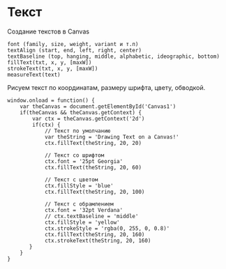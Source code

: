 # Текст
Создание текстов в Canvas

    font (family, size, weight, variant и т.п)
    textAlign (start, end, left, right, center)
    textBaseline (top, hanging, middle, alphabetic, ideographic, bottom)
    fillText(txt, x, y, [maxW])
    strokeText(txt, x, y, [maxW])
    measureText(text)

Рисуем текст по координатам, размеру шрифта, цвету, обводкой.

    window.onload = function() {
        var theCanvas = document.getElementById('Canvas1')
        if(theCanvas && theCanvas.getContext) {
            var ctx = theCanvas.getContext('2d')
            if(ctx) {
                // Текст по умолчанию
                var theString = 'Drawing Text on a Canvas!'
                ctx.fillText(theString, 20, 20)
                
                // Текст со шрифтом
                ctx.font = '25pt Georgia'
                ctx.fillText(theString, 20, 60)

                // Текст с цветом
                ctx.fillStyle = 'blue'
                ctx.fillText(theString, 20, 100)

                // Текст с обрамлением
                ctx.font = '32pt Verdana'
                // ctx.textBaseline = 'middle'
                ctx.fillStyle = 'yellow'
                ctx.strokeStyle = 'rgba(0, 255, 0, 0.8)'
                ctx.fillText(theString, 20, 160)
                ctx.strokeText(theString, 20, 160)
           }
        }
    }
